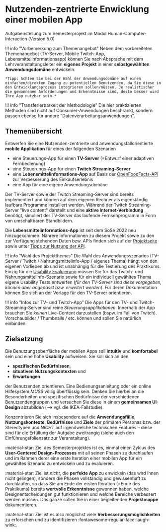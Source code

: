 <!-- # Aufgabenstellungen 

!!! note
    Seit dem WiSe 2019/2020 bieten wir neben der bisherigen Aufgabenstellung  -->


<!-- # Fernbedienung für einen „Fernseher“ -->

<!-- # Aufgabenstellung -->
# Nutzenden-zentrierte Enwicklung einer mobilen App

Aufgabenstellung zum Semesterprojekt im Modul Human-Computer-Interaction (Version 5.0)



!!! info "Vorbemerkung zum Themenangebot"
    Neben dem vorbereiteten Themenangebot (TV-Server, Mobile Twitch-App, Lebensmittelinformationsapp) können Sie nach Absprache mit dem Lehrveranstaltungsleiter ein **eigenes Projekt** in einer **selbstgewählten Anwendungsdomäne** entwickeln.
    
    *Tipp: Achten Sie bei der Wahl der Anwendungsdomäne auf einen einfachen/direkten Zugang zu potentiellen Benutzenden, da Sie diese in den Entwicklungsprozess integrieren sollen/müssen. Je realistischer die gewonnenen Anforderungen und Erkenntnisse sind, desto besser wird Ihre App nutzbar sein.*

    
!!! info "Transferierbarkeit der Methodologie"
    Die hier praktizierten Methoden sind nicht auf Consumer-Anwendungen beschränkt, sondern passen ebenso für andere "Datenverarbeitungsanwendungen".


## Themenübersicht

Entwerfen Sie eine Nutzenden-zentrierte und anwendungsfallorientierte **mobile Applikation** für eines der folgenden Szenarien

- eine Steuerungs-App für einen **TV-Server** (=Entwurf einer adaptiven Fernbedienung)
- eine Steuerungs-App für einen **Twitch Streaming-Server** 
- eine **Lebensmittelinformations-App** auf Basis der [OpenFoodFacts-API](https://openfoodfacts.github.io/openfoodfacts-server/api/) zur Verbesserung des Einkaufserlebnis
- eine App für eine eigene Anwendungsdomäne

Der TV-Server sowie der Twitch Streaming-Server sind bereits implementiert und können auf dem eigenen Rechner als eigenständig laufbare Programme installiert werden. 
Während der Twitch Streaming-Server "live content" darstellt und eine **aktive Internet-Verbindung** benötigt, simuliert der TV-Server das laufende Fernsehprogramm in Form von umschaltbaren Standbildern.

Die **Lebensmittelinformations-App** ist seit dem SoSe 2022 neu hinzugekommen. Nährere Informationen zu diesem Projekt sowie zu den zur Verfügung stehenden Daten bzw. APIs finden sich auf der [Projektseite](openfoodfacts.md) sowie unter [Tipps zur Nutzung der API](openfoodfacts_api_infos.md).

!!! info "Wahl des Projektthemas"
    Die Wahl des Anwendungsszenarios (TV-Server / Twitch / Nahrungsmittelinfo-App / eigenes Thema) hängt von den eigenen Vorlieben ab und ist unabhängig für die Testierung des Praktikums. Einzig für die [Usability Evaluierung](termin5.md) müssen Sie für das Twitch- und Nahrungsmittelinfo-Szenario sowie für ein individuell gewähltes Thema eigene Usability Tests entwerfen (_für den TV-Server sind diese vorgegeben, können aber angepasst bzw. erweitert werden_). Für deren Dokumentation können Sie sich an der Vorlage für den TV-Server orientieren. 

!!! info "Infos zur TV- und Twitch-App" 
    Die Apps für den TV- und Twitch-Streaming-Server sind reine *Steuerungsapplikationen*. Innerhalb der App brauchen Sie _keinen_ Live-Content darzustellen (bspw. im Fall von Twitch). Vorschaubilder / Thumbnails / etc. können und sollen Sie natürlich einbinden. 





## Zielsetzung

Die Benutzungsoberfläche der mobilen Apps soll **intuitiv** und **komfortabel** sein und eine hohe **Usability** aufweisen. Sie soll sich an den  

- **spezifischen Bedürfnissen**, 
- **situativen Nutzungskontexten** und 
- **Erwartungen** 
    
der Benutzenden orientieren. Eine Bedienungsanleitung oder ein online Hilfesystem *MUSS* völlig überflüssig sein. Denken Sie hierbei an die Besonderheiten und spezifischen Bedürfnisse der verschiedenen Benutzendengruppen und versuchen Sie diese in einem **gemeinsamen UI-Design** abzubilden (--> vgl. die IKEA-Fallstudie). 

Konzentrieren Sie sich insbesondere auf die **Anwendungsfälle**, **Nutzungskontexte**, **Bedürfnisse** und **Ziele** der primären Personas bzw. der Stereotypen und _NICHT_ auf irgendwelche technischen Features – diese sind für die Erfüllung der Aufgabe zweitrangig (siehe auch den Einführungsfoliensatz zur Veranstaltung).

:material-star: Ziel des Semesterprojektes ist es, einmal einen Zyklus des **User-Centered Design-Prozesses** mit all seinen Phasen zu durchlaufen und im Rahmen derer eine erste Iteration einer mobilen App für ein gewähltes Szenario zu entwickeln und zu evaluieren.  

:material-star: Ziel ist *nicht*, die **perfekte App** zu enwickeln (das wird Ihnen nicht gelingen), sondern die Phasen vollständig und gewissenhaft zu durchlaufen, so dass Sie am Ende der ersten Iteration (=Ende des Praktikums) bereits **wertvolle Erkenntnisse** gewonnen haben, welche Designentscheidungen gut funktionieren und welche Bereiche verbessert werden müssen. Das ganze sollen Sie in einer begleitenden **Projektmappe** dokumentieren.

:material-star: Ziel ist es also möglichst viele **Verbesserungsmöglichkeiten** zu erforschen und zu identifizieren :fontawesome-regular-face-laugh-wink:.



<!-- In [Termin #2](termin2.md) sind die zu implementierenden **Mindestanforderungen** für beide Applikationsszenarien aufgelistet. Darüber hinaus gehende Features oder Funktionen (_die Sie im Rahmen des User Research gewonnen haben_) sollen Sie berücksichtigen, Sie müssen diese aber nicht implementieren; hier sind in die Applikation integrierte **Mock-Ups** vollkommen ausreichend.  -->



